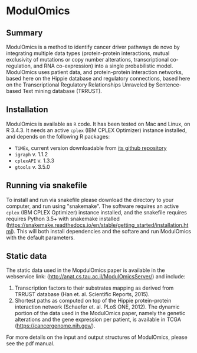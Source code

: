 # ModulOmics

## Summary
ModulOmics is a method to identify cancer driver pathways de novo by integrating multiple data types (protein-protein interactions, mutual exclusivity of mutations or copy number alterations, transcriptional co-regulation, and RNA co-expression) into a single probabilistic model. ModulOmics uses patient data, and protein-protein interaction networks, based here on the Hippie database and regulatory connections, based here on the Transcriptional Regulatory Relationships Unraveled by Sentence-based Text mining database (TRRUST).

## Installation
ModulOmics is available as ```R``` code. It has been tested on Mac and Linux, on R 3.4.3. It needs an active ```cplex``` (IBM CPLEX Optimizer) instance installed, and depends on the following R packages:
* ```TiMEx```, current version downloadable from [its github repository](https://github.com/csimona/TiMEx/)
* ```igraph``` v. 1.1.2
* ```cplexAPI``` v. 1.3.3
* ```gtools``` v. 3.5.0

## Running via snakefile
To install and run via snakefile please download the directory to your computer, and run using "snakemake".
The software requires an active ```cplex``` (IBM CPLEX Optimizer) instance installed, and the snakefile requires requires Python 3.5+ with snakemake installed (https://snakemake.readthedocs.io/en/stable/getting_started/installation.html). This will both install dependencies and the softare and run ModulOmics with the default parameters.

## Static data
The static data used in the MopdulOmics paper is available in the webservice link: (http://anat.cs.tau.ac.il/ModulOmicsServer/) and include:
1. Transcription factors to their substrates mapping as derived from TRRUST database (Han et. al. Scientific Reports, 2015).
2. Shortest paths as computed on top of the Hippie protein-protein interaction network (Schaefer et. al. PLoS ONE, 2012).
The dynamic portion of the data used in the ModulOmics paper, namely the genetic alterations and the gene expression per patient, is available in TCGA (https://cancergenome.nih.gov/).

For more details on the input and output structures of ModulOmics, please see the pdf manual.


